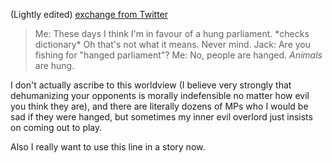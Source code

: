 (Lightly edited) [exchange from Twitter](https://twitter.com/DRMacIver/status/1039106038425903104)

> Me: These days I think I'm in favour of a hung parliament. \*checks dictionary\* Oh that's not what it means. Never mind.
> Jack: Are you fishing for "hanged parliament"?
> Me: No, people are hanged. *Animals* are hung.

I don't actually ascribe to this worldview (I believe very strongly that dehumanizing your opponents is morally indefensible no matter how evil you think they are),
and there are literally dozens of MPs who I would be sad if they were hanged,
but sometimes my inner evil overlord just insists on coming out to play.

Also I really want to use this line in a story now.
